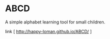 # ABCD
A simple alphabet learning tool for small children. 

link [ http://happy-loman.github.io/ABCD/ ]
